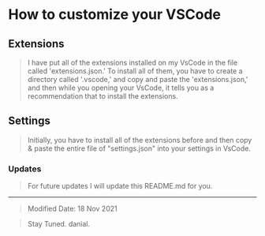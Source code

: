 # How to customize your VSCode

## Extensions
> I have put all of the extensions installed on my VsCode in the file called 'extensions.json.' To install all of them, you have to create a directory called '.vscode,' and copy and paste the 'extensions.json,' and then while you opening your VsCode, it tells you as a recommendation that to install the extensions.

## Settings
>Initially, you have to install all of the extensions before and then copy & paste the entire file of "settings.json" into your settings in VsCode.

### Updates
> For future updates I will update this README.md for you.


<hr />

>Modified Date: 18 Nov 2021

> Stay Tuned. danial.